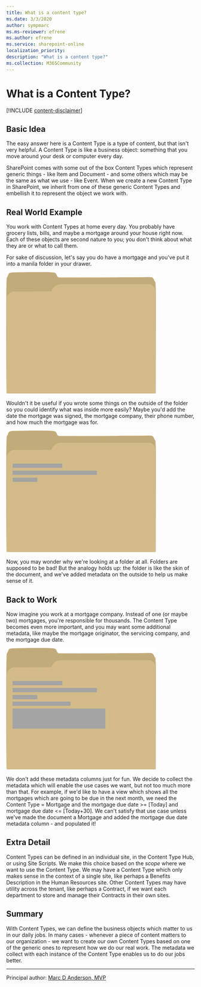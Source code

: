 ```yaml
---
title: What is a content type?
ms.date: 3/3/2020
author: sympmarc
ms.ms-reviewer: efrene
ms.author: efrene
ms.service: sharepoint-online
localization_priority: 
description: "What is a content type?"
ms.collection: M365Community
---
```


# What is a Content Type?

[!INCLUDE [content-disclaimer](includes/content-disclaimer.md)]

## Basic Idea

The easy answer here is a Content Type is a type of content, but that isn't very helpful. A Content Type is like a business object: something that you move around your desk or computer every day.

SharePoint comes with some out of the box Content Types which represent generic things - like Item and Document - and some others which may be the same as what we use - like Event. When we create a new Content Type in SharePoint, we inherit from one of these generic Content Types and embellish it to represent the object we work with.

## Real World Example

You work with Content Types at home every day. You probably have grocery lists, bills, and maybe a mortgage around your house right now. Each of these objects are second nature to you; you don't think about what they are or what to call them.

For sake of discussion, let's say you do have a mortgage and you've put it into a manila folder in your drawer.

![Document in a manila folder](media/what-is-content-type/folder.png)

Wouldn't it be useful if you wrote some things on the outside of the folder so you could identify what was inside more easily? Maybe you'd add the date the mortgage was signed, the mortgage company, their phone number, and how much the mortgage was for.

![Document in a manila folder with metadata](media/what-is-content-type/folder-with-metadata.png)

Now, you may wonder why we're looking at a folder at all. Folders are supposed to be bad! But the analogy holds up: the folder is like the skin of the document, and we've added metadata on the outside to help us make sense of it.

## Back to Work

Now imagine you work at a mortgage company. Instead of one (or maybe two) mortgages, you're responsible for thousands. The Content Type becomes even more important, and you may want some additional metadata, like maybe the mortgage originator, the servicing company, and the mortgage due date.

![Document in a manila folder with metadata](media/what-is-content-type/folder-with-more-metadata.png)

We don't add these metadata columns just for fun. We decide to collect the metadata which will enable the use cases we want, but not too much more than that. For example, if we'd like to have a view which shows all the mortgages which are going to be due in the next month, we need the Content Type = Mortgage and the mortgage due date >= [Today] and mortgage due date <= [Today+30]. We can't satisfy that use case unless we've made the document a Mortgage and added the mortgage due date metadata column - and populated it!

## Extra Detail

Content Types can be defined in an individual site, in the Content Type Hub, or using Site Scripts. We make this choice based on the *scope* where we want to use the Content Type. We may have a Content Type which only makes sense in the context of a single site, like perhaps a Benefits Description in the Human Resources site. Other Content Types may have utility across the tenant, like perhaps a Contract, if we want each department to store and manage their Contracts in their own sites.

## Summary

With Content Types, we can define the business objects which matter to us in our daily jobs. In many cases - whenever a piece of content matters to our organization - we want to create our own Content Types based on one of the generic ones to represent how we do our real work. The metadata we collect with each instance of the Content Type enables us to do our jobs better.

---

Principal author: [Marc D Anderson, MVP](https://www.linkedin.com/in/marcanderson/)